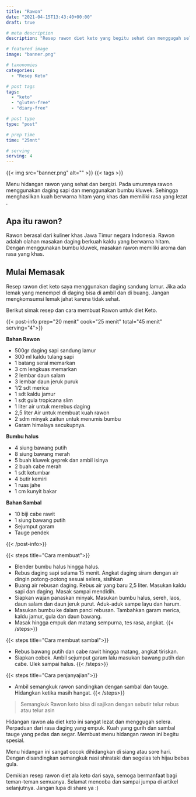 ```yaml
---
title: "Rawon"
date: "2021-04-15T13:43:40+00:00"
draft: true

# meta description
description: "Resep rawon diet keto yang begitu sehat dan menggugah selera. Makanan keto yang lezat "

# featured image
image: "banner.png"

# taxonomies
categories:
  - "Resep Keto"

# post tags
tags:
  - "keto"
  - "gluten-free"
  - "diary-free"

# post type
type: "post"

# prep time
time: "25mnt"

# serving
serving: 4
---
```


{{< img src="banner.png" alt="" >}}
{{< tags >}}

Menu hidangan rawon yang sehat dan bergizi. Pada umumnya rawon menggunakan daging sapi dan menggunakan bumbu kluwek. Sehingga menghasilkan kuah berwarna hitam yang khas dan memiliki rasa yang lezat .

## Apa itu rawon?

Rawon berasal dari kuliner khas Jawa Timur negara Indonesia.
Rawon adalah olahan masakan daging berkuah kaldu yang berwarna hitam. Dengan menggunakan bumbu kluwek, masakan rawon memiliki aroma dan rasa yang khas. 

## Mulai Memasak

Resep rawon diet keto saya menggunakan daging sandung lamur. Jika ada lemak yang menempel di daging bisa di ambil dan di buang. Jangan mengkomsumsi lemak jahat karena tidak sehat. 

Berikut simak resep dan cara membuat Rawon untuk diet Keto.

{{< post-info prep="20 menit" cook="25 menit" total="45 menit" serving="4">}}

__Bahan Rawon__

- 500gr daging sapi sandung lamur
- 300 ml kaldu tulang sapi
- 1 batang serai memarkan
- 3 cm lengkuas memarkan
- 2 lembar daun salam
- 3 lembar daun jeruk puruk
- 1/2 sdt merica
- 1 sdt kaldu jamur
- 1 sdt gula tropicana slim
- 1 liter air untuk merebus daging
- 2,5 liter Air untuk membuat kuah rawon
- 2 sdm minyak zaitun untuk menumis bumbu
- Garam himalaya secukupnya.

__Bumbu halus__

- 4 siung bawang putih
- 8 siung bawang merah
- 5 buah kluwek geprek dan ambil isinya
- 2 buah cabe merah
- 1 sdt ketumbar
- 4 butir kemiri
- 1 ruas jahe
- 1 cm kunyit bakar

__Bahan Sambal__

- 10 biji cabe rawit
- 1 siung bawang putih
- Sejumput garam
- Tauge pendek

{{< /post-info>}}

{{< steps title="Cara membuat">}}
- Blender bumbu halus hingga halus.
- Rebus daging sapi selama 15 menit. Angkat daging siram dengan air dingin potong-potong sesuai selera, sisihkan
- Buang air rebusan daging. Rebus air yang baru 2,5 liter. Masukan kaldu sapi dan daging. Masak sampai mendidih.
- Siapkan wajan panaskan minyak. Masukan bumbu halus, sereh, laos, daun salam dan daun jeruk purut. Aduk-aduk sampe layu dan harum.
- Masukan bumbu ke dalam panci rebusan. Tambahkan garam merica, kaldu jamur, gula dan daun bawang.
- Masak hingga empuk dan matang sempurna, tes rasa, angkat.
{{< /steps>}}

{{< steps title="Cara membuat sambal">}}
- Rebus bawang putih dan cabe rawit hingga matang, angkat tiriskan.
- Siapkan cobek. Ambil sejumput garam lalu masukan bawang putih dan cabe. Ulek sampai halus.
{{< /steps>}}

{{< steps title="Cara penjanyajian">}}
 - Ambil semangkuk rawon sandingkan dengan sambal dan tauge. Hidangkan ketika masih hangat.
{{< /steps>}}

> Semangkuk Rawon keto bisa di sajikan dengan sebutir telur rebus atau telur asin


Hidangan rawon ala diet keto ini sangat lezat dan menggugah selera. Perpaduan dari rasa daging yang empuk. Kuah yang gurih dan sambal tauge yang pedas dan segar. Membuat menu hidangan rawon ini begitu spesial.

Menu hidangan ini sangat cocok dihidangkan di siang atau sore hari. Dengan disandingkan semangkuk nasi shirataki dan segelas teh hijau bebas gula.

Demikian resep rawon diet ala keto dari saya, semoga bermanfaat bagi teman-teman semuanya. Selamat mencoba dan sampai jumpa di artikel selanjutnya. Jangan lupa di share ya :)
